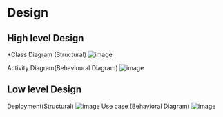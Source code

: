 # Design
## High level Design
*Class Diagram (Structural)
![image](https://user-images.githubusercontent.com/94336423/143027464-67553869-cc8d-48dd-bfa4-5a7b37ba2855.png)

Activity Diagram(Behavioural Diagram)
![image](https://user-images.githubusercontent.com/94336423/143027037-6f3f8218-483d-46b7-8b3e-6cab665dd5fd.png)
## Low level Design
Deployment(Structural)
![image](https://user-images.githubusercontent.com/94336423/143027196-1fdfbcfb-c094-4d7e-a584-e040a57f9e56.png)
              Use case (Behavioral Diagram)
 ![image](https://user-images.githubusercontent.com/94336423/143027850-e6d29db0-2692-40ab-af38-f155e13534e2.png)



